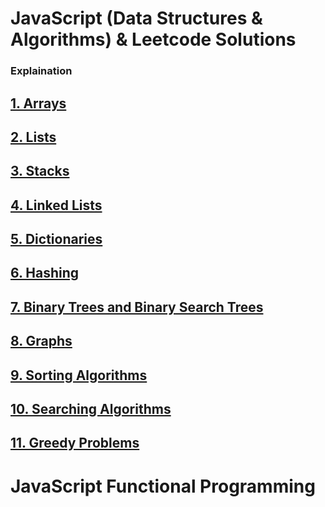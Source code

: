 # JavaScript (Data Structures & Algorithms) & Leetcode Solutions


### Explaination 
## [1. Arrays](https://github.com/mitushaa/Python_Zero_to_Hero_Part1/wiki/Python-Introduction)
## [2. Lists](https://github.com/mitushaa/Python_Zero_to_Hero_Part1/wiki/Python-Introduction) 
## [3. Stacks](https://github.com/mitushaa/Python_Zero_to_Hero_Part1/wiki/Python-Introduction) 
## [4. Linked Lists](https://github.com/mitushaa/Python_Zero_to_Hero_Part1/wiki/Python-Introduction)
## [5. Dictionaries](https://github.com/mitushaa/Python_Zero_to_Hero_Part1/wiki/Python-Introduction)
## [6. Hashing](https://github.com/mitushaa/Python_Zero_to_Hero_Part1/wiki/Python-Introduction) 
## [7. Binary Trees and Binary Search Trees](https://github.com/mitushaa/Python_Zero_to_Hero_Part1/wiki/Python-Introduction)
## [8. Graphs](https://github.com/mitushaa/Python_Zero_to_Hero_Part1/wiki/Python-Introduction) 
## [9. Sorting Algorithms](https://github.com/mitushaa/Python_Zero_to_Hero_Part1/wiki/Python-Introduction) 
## [10. Searching Algorithms](https://github.com/mitushaa/Python_Zero_to_Hero_Part1/wiki/Python-Introduction) 
## [11. Greedy Problems](https://github.com/mitushaa/Python_Zero_to_Hero_Part1/wiki/Python-Introduction) 

# JavaScript Functional Programming







